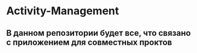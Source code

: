 # Activity-Management
## В данном репозитории будет все, что связано с приложением для совместных проктов
